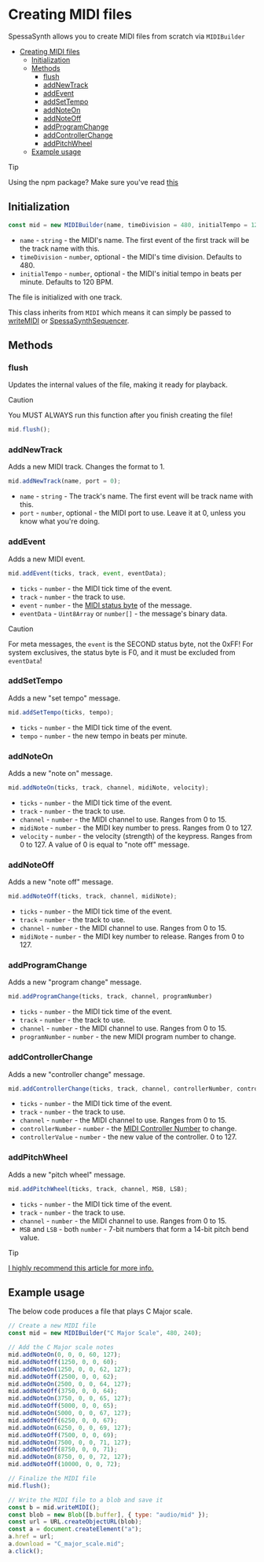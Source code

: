 # Creating MIDI files
SpessaSynth allows you to create MIDI files from scratch via `MIDIBuilder`

<!-- TOC -->
* [Creating MIDI files](#creating-midi-files)
  * [Initialization](#initialization)
  * [Methods](#methods)
    * [flush](#flush)
    * [addNewTrack](#addnewtrack)
    * [addEvent](#addevent)
    * [addSetTempo](#addsettempo)
    * [addNoteOn](#addnoteon)
    * [addNoteOff](#addnoteoff)
    * [addProgramChange](#addprogramchange)
    * [addControllerChange](#addcontrollerchange)
    * [addPitchWheel](#addpitchwheel)
  * [Example usage](#example-usage)
<!-- TOC -->


> [!TIP]
> Using the npm package? Make sure you've read [this](Npm-Size-Reduction)

## Initialization
```js
const mid = new MIDIBuilder(name, timeDivision = 480, initialTempo = 120);
```
- `name` - `string` - the MIDI's name. The first event of the first track will be the track name with this.
- `timeDivision` - `number`, optional - the MIDI's time division. Defaults to 480.
- `initialTempo` - `number`, optional - the MIDI's initial tempo in beats per minute. Defaults to 120 BPM.

The file is initialized with one track.

This class inherits from `MIDI` which means it can simply be passed to [writeMIDI](Writing-MIDI-Files#writemidi)
or [SpessaSynthSequencer](SpessaSynthSequencer-Class).

## Methods
### flush
Updates the internal values of the file, making it ready for playback.

> [!CAUTION]
> You MUST ALWAYS run this function after you finish creating the file!

```js
mid.flush();
```

### addNewTrack
Adds a new MIDI track. Changes the format to 1.
```js
mid.addNewTrack(name, port = 0);
```
- `name` - `string` - The track's name. The first event will be track name with this.
- `port` - `number`, optional - the MIDI port to use. Leave it at 0, unless you know what you're doing.

### addEvent
Adds a new MIDI event.
```js
mid.addEvent(ticks, track, event, eventData);
```
- `ticks` - `number` - the MIDI tick time of the event.
- `track` - `number` - the track to use.
- `event` - `number` - the [MIDI status byte](https://www.recordingblogs.com/wiki/status-byte-of-a-midi-message) of the message.
- `eventData` - `Uint8Array` or `number[]` - the message's binary data.

> [!CAUTION]
> For meta messages, the `event` is the SECOND status byte, not the 0xFF!
> For system exclusives, the status byte is F0, and it must be excluded from `eventData`!

### addSetTempo
Adds a new "set tempo" message.
```js
mid.addSetTempo(ticks, tempo);
```
- `ticks` - `number` - the MIDI tick time of the event.
- `tempo` - `number` - the new tempo in beats per minute.

### addNoteOn
Adds a new "note on" message.
```js
mid.addNoteOn(ticks, track, channel, midiNote, velocity);
```
- `ticks` - `number` - the MIDI tick time of the event.
- `track` - `number` - the track to use.
- `channel` - `number` - the MIDI channel to use. Ranges from 0 to 15.
- `midiNote` - `number` - the MIDI key number to press. Ranges from 0 to 127.
- `velocity` - `number` - the velocity (strength) of the keypress. Ranges from 0 to 127. A value of 0 is equal to "note off" message.

### addNoteOff
Adds a new "note off" message.
```js
mid.addNoteOff(ticks, track, channel, midiNote);
```
- `ticks` - `number` - the MIDI tick time of the event.
- `track` - `number` - the track to use.
- `channel` - `number` - the MIDI channel to use. Ranges from 0 to 15.
- `midiNote` - `number` - the MIDI key number to release. Ranges from 0 to 127.

### addProgramChange
Adds a new "program change" message.

```js
mid.addProgramChange(ticks, track, channel, programNumber)
```
- `ticks` - `number` - the MIDI tick time of the event.
- `track` - `number` - the track to use.
- `channel` - `number` - the MIDI channel to use. Ranges from 0 to 15.
- `programNumber` - `number` - the new MIDI program number to change.

### addControllerChange
Adds a new "controller change" message.
```js
mid.addControllerChange(ticks, track, channel, controllerNumber, controllerValue);
```
- `ticks` - `number` - the MIDI tick time of the event.
- `track` - `number` - the track to use.
- `channel` - `number` - the MIDI channel to use. Ranges from 0 to 15.
- `controllerNumber` - `number` - the [MIDI Controller Number](MIDI-Implementation#default-supported-controllers) to change.
- `controllerValue` - `number` - the new value of the controller. 0 to 127.

### addPitchWheel
Adds a new "pitch wheel" message.
```js
mid.addPitchWheel(ticks, track, channel, MSB, LSB);
```
- `ticks` - `number` - the MIDI tick time of the event.
- `track` - `number` - the track to use.
- `channel` - `number` - the MIDI channel to use. Ranges from 0 to 15.
- `MSB` and `LSB` - both `number` - 7-bit numbers that form a 14-bit pitch bend value.

> [!TIP]
> [I highly recommend this article for more info.](https://www.recordingblogs.com/wiki/midi-pitch-wheel-message)

## Example usage
The below code produces a file that plays C Major scale.

```js
// Create a new MIDI file
const mid = new MIDIBuilder("C Major Scale", 480, 240);

// Add the C Major scale notes
mid.addNoteOn(0, 0, 0, 60, 127);
mid.addNoteOff(1250, 0, 0, 60);
mid.addNoteOn(1250, 0, 0, 62, 127);
mid.addNoteOff(2500, 0, 0, 62);
mid.addNoteOn(2500, 0, 0, 64, 127);
mid.addNoteOff(3750, 0, 0, 64);
mid.addNoteOn(3750, 0, 0, 65, 127);
mid.addNoteOff(5000, 0, 0, 65);
mid.addNoteOn(5000, 0, 0, 67, 127);
mid.addNoteOff(6250, 0, 0, 67);
mid.addNoteOn(6250, 0, 0, 69, 127);
mid.addNoteOff(7500, 0, 0, 69);
mid.addNoteOn(7500, 0, 0, 71, 127);
mid.addNoteOff(8750, 0, 0, 71);
mid.addNoteOn(8750, 0, 0, 72, 127);
mid.addNoteOff(10000, 0, 0, 72);

// Finalize the MIDI file
mid.flush();

// Write the MIDI file to a blob and save it
const b = mid.writeMIDI();
const blob = new Blob([b.buffer], { type: "audio/mid" });
const url = URL.createObjectURL(blob);
const a = document.createElement("a");
a.href = url;
a.download = "C_major_scale.mid";
a.click();
```